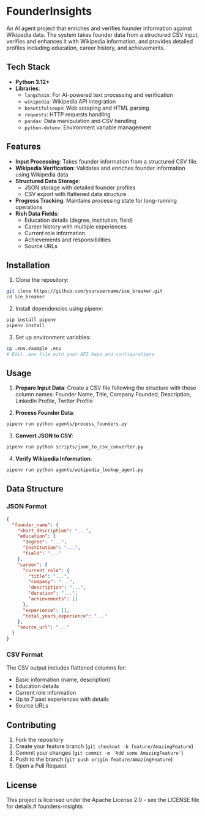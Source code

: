 # FounderInsights

An AI agent project that enriches and verifies founder information against Wikipedia data. The system takes founder data from a structured CSV input, verifies and enhances it with Wikipedia information, and provides detailed profiles including education, career history, and achievements.

## Tech Stack

- **Python 3.12+**
- **Libraries**:
  - `langchain`: For AI-powered text processing and verification
  - `wikipedia`: Wikipedia API integration
  - `beautifulsoup4`: Web scraping and HTML parsing
  - `requests`: HTTP requests handling
  - `pandas`: Data manipulation and CSV handling
  - `python-dotenv`: Environment variable management

## Features

- **Input Processing**: Takes founder information from a structured CSV file.
- **Wikipedia Verification**: Validates and enriches founder information using Wikipedia data
- **Structured Data Storage**: 
  - JSON storage with detailed founder profiles
  - CSV export with flattened data structure
- **Progress Tracking**: Maintains processing state for long-running operations
- **Rich Data Fields**:
  - Education details (degree, institution, field)
  - Career history with multiple experiences
  - Current role information
  - Achievements and responsibilities
  - Source URLs

## Installation

1. Clone the repository:
```bash
git clone https://github.com/yourusername/ice_breaker.git
cd ice_breaker
```

2. Install dependencies using pipenv:
```bash
pip install pipenv
pipenv install
```

3. Set up environment variables:
```bash
cp .env.example .env
# Edit .env file with your API keys and configurations
```

## Usage

1. **Prepare Input Data**:
   Create a CSV file following the structure with these column names:
   Founder Name,
   Title,
   Company Founded,
   Description,
   LinkedIn Profile,
   Twitter Profile

2. **Process Founder Data**:
```bash
pipenv run python agents/process_founders.py
```

3. **Convert JSON to CSV**:
```bash
pipenv run python scripts/json_to_csv_converter.py
```

4. **Verify Wikipedia Information**:
```bash
pipenv run python agents/wikipedia_lookup_agent.py
```

## Data Structure

### JSON Format
```json
{
  "founder_name": {
    "short_description": "...",
    "education": {
      "degree": "...",
      "institution": "...",
      "field": "..."
    },
    "career": {
      "current_role": {
        "title": "...",
        "company": "...",
        "description": "...",
        "duration": "...",
        "achievements": []
      },
      "experience": [],
      "total_years_experience": "..."
    },
    "source_url": "..."
  }
}
```

### CSV Format
The CSV output includes flattened columns for:
- Basic information (name, description)
- Education details
- Current role information
- Up to 7 past experiences with details
- Source URLs

## Contributing

1. Fork the repository
2. Create your feature branch (`git checkout -b feature/AmazingFeature`)
3. Commit your changes (`git commit -m 'Add some AmazingFeature'`)
4. Push to the branch (`git push origin feature/AmazingFeature`)
5. Open a Pull Request

## License

This project is licensed under the Apache License 2.0 - see the LICENSE file for details.# founders-insights

